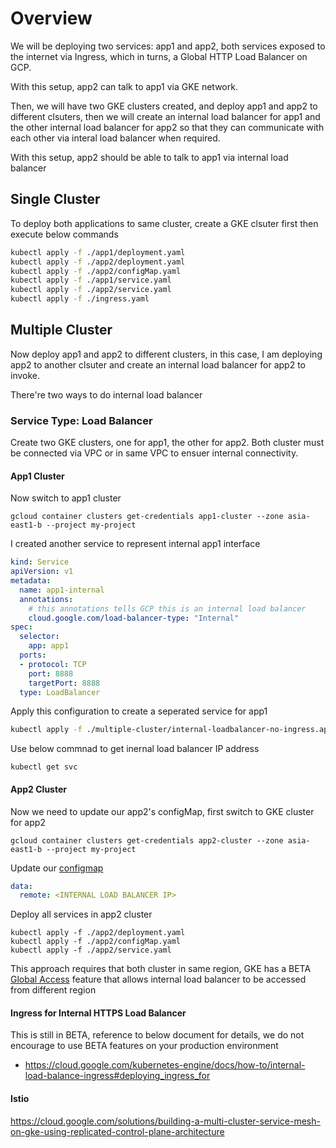 Overview
========

We will be deploying two services: app1 and app2, both services exposed to the internet via Ingress, which in turns, a Global HTTP Load Balancer on GCP.

With this setup, app2 can talk to app1 via GKE network.

Then, we will have two GKE clusters created, and deploy app1 and app2 to different clsuters, then we will create an internal load balancer for app1 and the other internal load balancer for app2 so that they can communicate with each other via interal load balancer when required.

With this setup, app2 should be able to talk to app1 via internal load balancer

## Single Cluster

To deploy both applications to same cluster, create a GKE clsuter first then execute below commands

```bash
kubectl apply -f ./app1/deployment.yaml
kubectl apply -f ./app2/deployment.yaml
kubectl apply -f ./app2/configMap.yaml
kubectl apply -f ./app1/service.yaml
kubectl apply -f ./app2/service.yaml
kubectl apply -f ./ingress.yaml
```

## Multiple Cluster

Now deploy app1 and app2 to different clusters, in this case, I am deploying app2 to another clsuter and create an internal load balancer for app2 to invoke.

There're two ways to do internal load balancer

### Service Type: Load Balancer

Create two GKE clusters, one for app1, the other for app2. Both cluster must be connected via VPC or in same VPC to ensuer internal connectivity.

#### App1 Cluster

Now switch to app1 cluster

```shell
gcloud container clusters get-credentials app1-cluster --zone asia-east1-b --project my-project
```

I created another service to represent internal app1 interface

```yaml
kind: Service
apiVersion: v1
metadata:
  name: app1-internal
  annotations:
    # this annotations tells GCP this is an internal load balancer
    cloud.google.com/load-balancer-type: "Internal"
spec:
  selector:
    app: app1
  ports:
  - protocol: TCP
    port: 8888
    targetPort: 8888
  type: LoadBalancer
```

Apply this configuration to create a seperated service for app1

```bash
kubectl apply -f ./multiple-cluster/internal-loadbalancer-no-ingress.app1/app1-internal-service.yaml
```

Use below commnad to get inernal load balancer IP address

```shell
kubectl get svc
```

#### App2 Cluster

Now we need to update our app2's configMap, first switch to GKE cluster for app2

```shell
gcloud container clusters get-credentials app2-cluster --zone asia-east1-b --project my-project
```


Update our [configmap](./app2/configMap.yaml)

```yaml
data:
  remote: <INTERNAL LOAD BALANCER IP>
```

Deploy all services in app2 cluster
```shell
kubectl apply -f ./app2/deployment.yaml
kubectl apply -f ./app2/configMap.yaml
kubectl apply -f ./app2/service.yaml
```

This approach requires that both cluster in same region, GKE has a BETA [Global Access](https://cloud.google.com/kubernetes-engine/docs/how-to/internal-load-balancing#global_access_beta) feature that allows internal load balancer to be accessed from different region

#### Ingress for Internal HTTPS Load Balancer

This is still in BETA, reference to below document for details, we do not encourage to use BETA features on your production environment
-   https://cloud.google.com/kubernetes-engine/docs/how-to/internal-load-balance-ingress#deploying_ingress_for


#### Istio

https://cloud.google.com/solutions/building-a-multi-cluster-service-mesh-on-gke-using-replicated-control-plane-architecture